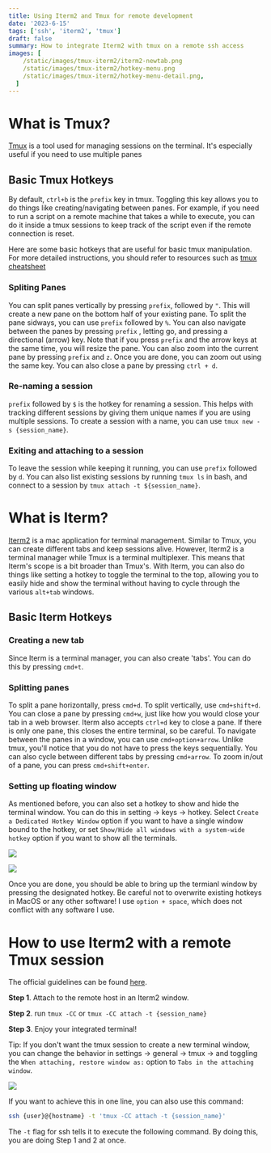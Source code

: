 ```yaml
---
title: Using Iterm2 and Tmux for remote development
date: '2023-6-15'
tags: ['ssh', 'iterm2', 'tmux']
draft: false
summary: How to integrate Iterm2 with tmux on a remote ssh access
images: [
    /static/images/tmux-iterm2/iterm2-newtab.png
    /static/images/tmux-iterm2/hotkey-menu.png
    /static/images/tmux-iterm2/hotkey-menu-detail.png,
  ]
---
```


# What is Tmux?

[Tmux](https://github.com/tmux/tmux/wiki) is a tool used for managing sessions on the terminal. It's especially useful if you need to use multiple panes

## Basic Tmux Hotkeys

By default, `ctrl+b` is the `prefix` key in tmux. Toggling this key allows you to do things like creating/navigating between panes. For example, if you need to run a script on a remote machine that takes a while to execute, you can do it inside a tmux sessions to keep track of the script even if the remote connection is reset.

Here are some basic hotkeys that are useful for basic tmux manipulation. For more detailed instructions, you should refer to resources such as [tmux cheatsheet](https://tmuxcheatsheet.com)

### Spliting Panes

You can split panes vertically by pressing `prefix`, followed by `"`. This will create a new pane on the bottom half of your existing pane. To split the pane sidways, you can use `prefix` followed by `%`.
You can also navigate between the panes by pressing `prefix` , letting go, and pressing a directional (arrow) key. Note that if you press `prefix` and the arrow keys at the same time, you will resize the pane. You can also zoom into the current pane by pressing `prefix` and `z`. Once you are done, you can zoom out using the same key. You can also close a pane by pressing `ctrl + d`.

### Re-naming a session

`prefix` followed by `$` is the hotkey for renaming a session. This helps with tracking different sessions by giving them unique names if you are using multiple sessions. To create a session with a name, you can use `tmux new -s {session_name}`.

### Exiting and attaching to a session

To leave the session while keeping it running, you can use `prefix` followed by `d`. You can also list existing sessions by running `tmux ls` in bash, and connect to a session by `tmux attach -t ${session_name}`.

# What is Iterm?

[Iterm2](https://iterm2.com) is a mac application for terminal management. Similar to Tmux, you can create different tabs and keep sessions alive. However, Iterm2 is a terminal manager while Tmux is a terminal multiplexer. This means that Iterm's scope is a bit broader than Tmux's. With Iterm, you can also do things like setting a hotkey to toggle the terminal to the top, allowing you to easily hide and show the terminal without having to cycle through the various `alt+tab` windows.

## Basic Iterm Hotkeys

### Creating a new tab

Since Iterm is a terminal manager, you can also create 'tabs'. You can do this by pressing `cmd+t`.

### Splitting panes

To split a pane horizontally, press `cmd+d`. To split vertically, use `cmd+shift+d`. You can close a pane by pressing `cmd+w`, just like how you would close your tab in a web browser. Iterm also accepts `ctrl+d` key to close a pane. If there is only one pane, this closes the entire terminal, so be careful. To navigate between the panes in a window, you can use `cmd+option+arrow`. Unlike tmux, you'll notice that you do not have to press the keys sequentially. You can also cycle between different tabs by pressing `cmd+arrow`. To zoom in/out of a pane, you can press `cmd+shift+enter`.

### Setting up floating window

As mentioned before, you can also set a hotkey to show and hide the terminal window. You can do this in setting -> keys -> hotkey. Select `Create a Dedicated Hotkey Window` option if you want to have a single window bound to the hotkey, or set `Show/Hide all windows with a system-wide hotkey` option if you want to show all the terminals.

![](/static/images/tmux-iterm2/hotkey-menu.png)

![](/static/images/tmux-iterm2/hotkey-menu-detail.png)

Once you are done, you should be able to bring up the termianl window by pressing the designated hotkey. Be careful not to overwrite existing hotkeys in MacOS or any other software! I use `option + space`, which does not conflict with any software I use.

# How to use Iterm2 with a remote Tmux session

The official guidelines can be found [here](https://iterm2.com/documentation-tmux-integration.html).

**Step 1**. Attach to the remote host in an Iterm2 window.

**Step 2**. run `tmux -CC` or `tmux -CC attach -t {session_name}`

**Step 3**. Enjoy your integrated terminal!

Tip: If you don't want the tmux session to create a new terminal window, you can change the behavior in settings -> general -> tmux -> and toggling the `When attaching, restore window as:` option to `Tabs in the attaching window`.

![](/static/images/tmux-iterm2/iterm2-newtab.png)

If you want to achieve this in one line, you can also use this command:

```bash
ssh {user}@{hostname} -t 'tmux -CC attach -t {session_name}'
```

The `-t` flag for ssh tells it to execute the following command. By doing this, you are doing Step 1 and 2 at once.
